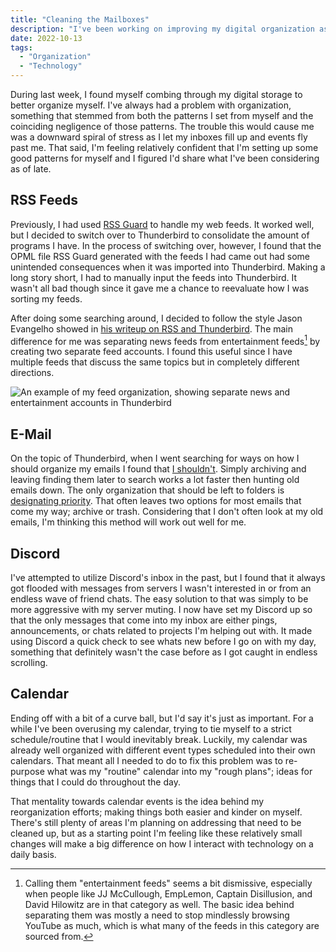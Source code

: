 ```yaml
---
title: "Cleaning the Mailboxes"
description: "I've been working on improving my digital organization as of late, something which I've felt has been lacking for quite some time."
date: 2022-10-13
tags:
  - "Organization"
  - "Technology"
---
```


During last week, I found myself combing through my digital storage to better organize myself. I've always had a problem with organization, something that stemmed from both the patterns I set from myself and the coinciding negligence of those patterns. The trouble this would cause me was a downward spiral of stress as I let my inboxes fill up and events fly past me. That said, I'm feeling relatively confident that I'm setting up some good patterns for myself and I figured I'd share what I've been considering as of late.

## RSS Feeds

Previously, I had used [RSS Guard](https://github.com/martinrotter/rssguard) to handle my web feeds. It worked well, but I decided to switch over to Thunderbird to consolidate the amount of programs I have. In the process of switching over, however, I found that the OPML file RSS Guard generated with the feeds I had came out had some unintended consequences when it was imported into Thunderbird. Making a long story short, I had to manually input the feeds into Thunderbird. It wasn't all bad though since it gave me a chance to reevaluate how I was sorting my feeds.

After doing some searching around, I decided to follow the style Jason Evangelho showed in [his writeup on RSS and Thunderbird](https://blog.thunderbird.net/2022/05/thunderbird-rss-feeds-guide-favorite-content-to-the-inbox/). The main difference for me was separating news feeds from entertainment feeds[^1] by creating two separate feed accounts. I found this useful since I have multiple feeds that discuss the same topics but in completely different directions.

[^1]: Calling them "entertainment feeds" seems a bit dismissive, especially when people like JJ McCullough, EmpLemon, Captain Disillusion, and David Hilowitz are in that category as well. The basic idea behind separating them was mostly a need to stop mindlessly browsing YouTube as much, which is what many of the feeds in this category are sourced from.

![An example of my feed organization, showing separate news and entertainment accounts in Thunderbird](assets/blog/cleaning-the-mailboxes/rss-organization.png)

## E-Mail

On the topic of Thunderbird, when I went searching for ways on how I should organize my emails I found that [I shouldn't](https://lifehacker.com/email-folders-might-actually-decrease-productivity-jus-5848244). Simply archiving and leaving finding them later to search works a lot faster then hunting old emails down. The only organization that should be left to folders is [designating priority](https://lifehacker.com/use-the-five-folder-system-to-finally-organize-your-ema-1792043402). That often leaves two options for most emails that come my way; archive or trash. Considering that I don't often look at my old emails, I'm thinking this method will work out well for me.

## Discord

I've attempted to utilize Discord's inbox in the past, but I found that it always got flooded with messages from servers I wasn't interested in or from an endless wave of friend chats. The easy solution to that was simply to be more aggressive with my server muting. I now have set my Discord up so that the only messages that come into my inbox are either pings, announcements, or chats related to projects I'm helping out with. It made using Discord a quick check to see whats new before I go on with my day, something that definitely wasn't the case before as I got caught in endless scrolling.

## Calendar

Ending off with a bit of a curve ball, but I'd say it's just as important. For a while I've been overusing my calendar, trying to tie myself to a strict schedule/routine that I would inevitably break. Luckily, my calendar was already well organized with different event types scheduled into their own calendars. That meant all I needed to do to fix this problem was to re-purpose what was my "routine" calendar into my "rough plans"; ideas for things that I could do throughout the day.

That mentality towards calendar events is the idea behind my reorganization efforts; making things both easier and kinder on myself. There's still plenty of areas I'm planning on addressing that need to be cleaned up, but as a starting point I'm feeling like these relatively small changes will make a big difference on how I interact with technology on a daily basis.
